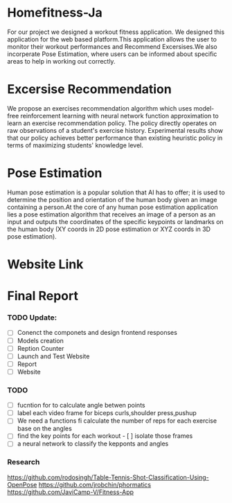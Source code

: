 # Homefitness-Ja
For our project we designed a workout fitness application. We designed this application for the web based platform.This application allows the user to monitor their workout performances and Recommend Excersises.We also incorperate Pose Estimation, where users can be informed about specific areas to help in working out correctly.
# Excersise Recommendation
We propose an exercises recommendation algorithm which uses model-free reinforcement learning with neural network function approximation to learn an exercise recommendation policy. The policy directly operates on raw observations of a student's exercise history. Experimental results show that our policy achieves better performance than existing heuristic policy in terms of maximizing students' knowledge level.
# Pose Estimation
Human pose estimation is a popular solution that AI has to offer; it is used to determine the position and orientation of the human body given an image containing a person.At the core of any human pose estimation application lies a pose estimation algorithm that receives an image of a person as an input and outputs the coordinates of the specific keypoints or landmarks on the human body (XY coords in 2D pose estimation or XYZ coords in 3D pose estimation).
# Website Link
# Final Report



### TODO Update:
- [ ] Conenct the componets and design frontend responses 
- [ ] Models creation
- [ ] Reption Counter
- [ ] Launch and Test Website
- [ ] Report
- [ ] Website

### TODO
- [ ] fucntion for to calculate angle betwen points
- [ ] label each video frame for biceps curls,shoulder press,pushup
- [ ] We need a functions fi calculate the number of reps for each exercise base on the angles
- [ ] find the key points for each workout
      - [ ] isolate those frames 
- [ ] a neural network to classify the kepponts and angles

### Research 
https://github.com/rodosingh/Table-Tennis-Shot-Classification-Using-OpenPose
https://github.com/jrobchin/phormatics
https://github.com/JaviCamp-V/Fitness-App






